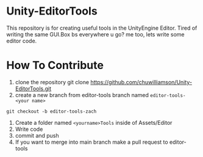 # Unity-EditorTools
This repository is for creating useful tools in the UnityEngine Editor.
Tired of writing the same GUI.Box bs everywhere u go? me too, lets write some editor code.



# How To Contribute
1. clone the repository git clone https://github.com/chuwilliamson/Unity-EditorTools.git
1. create a new branch from editor-tools branch named `editor-tools-<your name>`

~~~
git checkout -b editor-tools-zach
~~~

1. Create a folder named `<yourname>Tools` inside of Assets/Editor
1. Write code
1. commit and push
1. If you want to merge into main branch make a pull request to editor-tools
